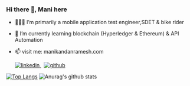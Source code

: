 ### Hi there 👋, Mani here 
- 👨🏻‍💻  I’m primarily a mobile application test engineer,SDET & bike rider
- 🌱 I’m currently learning blockchain (Hyperledger & Ethereum) & API Automation
- 📫 visit me: manikandanramesh.com <a href="https://www.manikandanramesh.com" rel="nofollow noreferrer">
  </a> &nbsp; 

     <p>
  <a href="https://www.linkedin.com/in/manikandan-ramesh/" rel="nofollow noreferrer">
    <img src="https://i.stack.imgur.com/gVE0j.png" alt="linkedin"> 
  </a> &nbsp; 
  <a href="https://github.com/kuttyblacky" rel="nofollow noreferrer">
    <img src="https://i.stack.imgur.com/tskMh.png" alt="github"> 
</p>


[![Top Langs](https://github-readme-stats.vercel.app/api/top-langs/?username=kuttyblacky&langs_count=8&theme=dracula)](https://github.com/anuraghazra/github-readme-stats)
 ![Anurag's github stats](https://github-readme-stats.vercel.app/api?username=kuttyblacky&show_icons=true&theme=dracula) 
